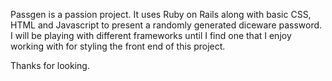 Passgen is a passion project. It uses Ruby on Rails along with basic CSS, HTML and Javascript to present a randomly generated diceware password. I will be playing with different frameworks until I find one that I enjoy working with for styling the front end of this project.

Thanks for looking.